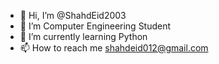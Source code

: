 - 👋 Hi, I’m @ShahdEid2003
- 👀 I’m Computer Engineering Student
- 🌱 I’m currently learning Python
- 📫 How to reach me shahdeid012@gmail.com



